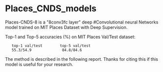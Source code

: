# Places_CNDS_models

Places-CNDS-8 is a "8conv3fc layer" deep #Convolutional neural Networks model trained on MIT Places Dataset with Deep Supervision. 

Top-1 and Top-5 accuracies (%) on MIT Places Val/Test dataset:

       top-1 val/test        top-5 val/test
       55.3/54.9              84.8/84.6

The method is described in the following report. Thanks for citing this if this model is useful for your research. 

